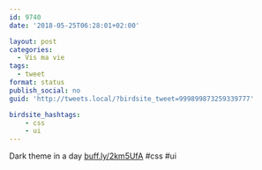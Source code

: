 ```yaml
---
id: 9740
date: '2018-05-25T06:28:01+02:00'

layout: post
categories:
  - Vis ma vie
tags:
  - tweet
format: status
publish_social: no
guid: 'http://tweets.local/?birdsite_tweet=999899873259339777'

birdsite_hashtags:
    - css
    - ui
---
```


Dark theme in a day [buff.ly/2km5UfA](https://buff.ly/2km5UfA) #css #ui